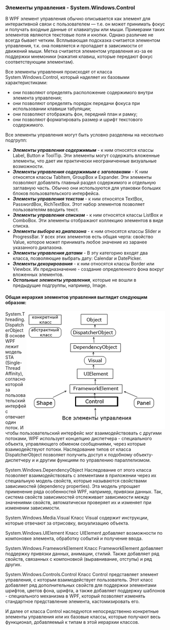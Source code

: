### Элементы управления - System.Windows.Control
В WPF элемент управления обычно описывается как элемент для интерактивной связи с пользователем — т.е. он может принимать фокус и получать входные данные от клавиатуры или мыши. Примерами таких элементов являются текстовые поля и кнопки. Однако различие не всегда бывает четким. Всплывающая подсказка считается элементом управления, т.к. она появляется и пропадает в зависимости от движений мыши. Метка считается элементом управления из-за ее поддержки мнемоники (нажатия клавиш, которые передают фокус соответствующим элементам). 

Все элементы управления происходят от класса System.Windows.Control, который наделяет их базовыми характеристиками: 
* они позволяют определять расположение содержимого внутри элемента управления; 
* они позволяют определять порядок передачи фокуса при использовании клавиши табуляции; 
* они позволяют отображать фон, передний план и рамку; 
* они позволяют форматировать размер и шрифт текстового содержимого. 

Все элементы управления могут быть условно разделены на несколько подгрупп:
* ___Элементы управления содержимым___ - к ним относятся классы Label, Button и ToolTip. Эти элементы могут содержать вложенные элементы, что дает им практически неограниченные визуальные возможности.
* ___Элементы управления содержимым с заголовками___ - К ним относятся классы Tabltem, GroupBox и Expander. Эти элементы позволяют добавлять главный раздел содержимого и отдельную заглавную часть. Обычно они используются для упаковки больших блоков пользовательского интерфейса.  
* ___Элементы управления текстом___ - к ним относятся TextBox, PasswordBox, RichTextBox. Этот набор элементов позволяет пользователям вводить текст.
* ___Элементы управления списком___ - к ним относятся классы ListBox и ComboBox. Эти элементы отображают коллекцию элементов в виде списка.
* ___Элементы выбора из диапазона___ - к ним относятся классы Slider и ProgressBar. У всех этих элементов есть общая черта: свойство Value, которое может принимать любое значение из заранее указанного диапазона.
* ___Элементы управления датами___ - В эту категорию входят два класса, позволяющие выбрать дату: Calendar и DatePicker.
* ___Элементы декорирования___ - к ним относятся классы Border или Viewbox. Их предназначение - создание определенного фона вокруг вложенных элементов.
* ___Остальные элементы управления___, которые не вошли в предыдущие подгруппы, например, Image.

#### Общая иерархия элементов управления выглядит следующим образом:
<img align="right" src="Controls.png" alt="Пример наследования от System.Windows.Control">

System.Threading.DispatcherObject
В основе WPF лежит модель STA (Single-Thread Affinity), согласно которой за пользовательский интерфейс отвечает один поток. И чтобы пользовательский интерфейс мог взаимодействовать с другими потоками, WPF использует концепцию диспетчера - специального объекта, управляющего обменом сообщениями, через которые взаимодействуют потоки. Наследование типов от класса DispatcherObject позволяет получить доступ к подобному объекту-диспетчеру и и другим функциям по управлению параллелизмом.

System.Windows.DependencyObject
Наследование от этого класса позволяет взаимодействовать с элементами в приложении через их специальную модель свойств, которые называются свойствами зависимостей (dependency properties). Эта модель упрощает применение ряда особенностей WPF, например, привязки данных. Так, система свойств зависимостей отслеживает зависимости между значениями свойств, автоматически проверяет их и изменяет при изменении зависимости.

System.Windows.Media.Visual
Класс Visual содержит инструкции, которые отвечают за отрисовку, визуализацию объекта.

System.Windows.UIElement
Класс UIElement добавляет возможности по компоновке элемента, обработку событий и получение ввода.

System.Windows.FrameworkElement
Класс FrameworkElement добавляет поддержку привязки данных, анимации, стилий. Также добавляет ряд свойств, связанных с компоновкой (выравнивание, отступы) и ряд других.

System.Windows.Controls.Control
Класс Control представляет элемент управления, с которым взаимодействует пользователь. Этот класс добавляет ряд дополнительных свойств для поддержки элементами шрифтов, цветов фона, шрифта, а также добавляет поддержку шаблонов - специального механизма в WPF, который позволяет изменять стандартное представление элемента, кастомизировать его.

И далее от класса Control наследуются непосредственно конкретные элементы управления или их базовые классы, которые получают весь функционал, добавляемый к типам в этой иерархии классов.
